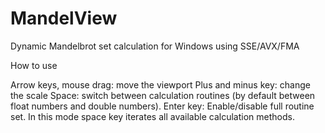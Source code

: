 # MandelView
Dynamic Mandelbrot set calculation for Windows using SSE/AVX/FMA 

How to use

Arrow keys, mouse drag: move the viewport
Plus and minus key: change the scale
Space: switch between calculation routines (by default between float numbers and double numbers).
Enter key: Enable/disable full routine set. In this mode space key iterates all available calculation methods.
